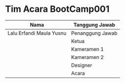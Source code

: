 # Tim Acara BootCamp001
 | Nama                       | Tanggung Jawab   |
 |----------------------------|------------------|
 | Lalu Erfandi Maula Yusnu   | Penanggung Jawab |
 |                            | Ketua            |
 |                            | Kameramen 1      |
 |                            | Kameramen 2      |
 |                            | Designer         |
 |                            | Acara            |

